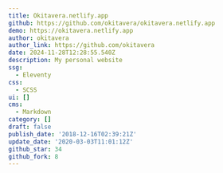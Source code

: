 ```yaml
---
title: Okitavera.netlify.app
github: https://github.com/okitavera/okitavera.netlify.app
demo: https://okitavera.netlify.app
author: okitavera
author_link: https://github.com/okitavera
date: 2024-11-28T12:28:55.540Z
description: My personal website
ssg:
  - Eleventy
css:
  - SCSS
ui: []
cms:
  - Markdown
category: []
draft: false
publish_date: '2018-12-16T02:39:21Z'
update_date: '2020-03-03T11:01:12Z'
github_star: 34
github_fork: 8
---
```

